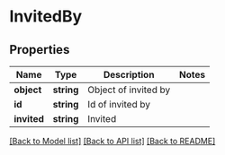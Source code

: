 # InvitedBy

## Properties
Name | Type | Description | Notes
------------ | ------------- | ------------- | -------------
**object** | **string** | Object of invited by | 
**id** | **string** | Id of invited by | 
**invited** | **string** | Invited | 

[[Back to Model list]](../README.md#documentation-for-models) [[Back to API list]](../README.md#documentation-for-api-endpoints) [[Back to README]](../README.md)


